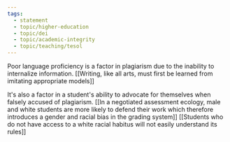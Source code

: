 ```yaml
---
tags: 
  - statement
  - topic/higher-education
  - topic/dei
  - topic/academic-integrity
  - topic/teaching/tesol
---
```

Poor language proficiency is a factor in plagiarism due to the inability to internalize information. [[Writing, like all arts, must first be learned from imitating appropriate models]]

It's also a factor in a student's ability to advocate for themselves when falsely accused of plagiarism. [[In a negotiated assessment ecology, male and white students are more likely to defend their work which therefore introduces a gender and racial bias in the grading system]] [[Students who do not have access to a white racial habitus will not easily understand its rules]]